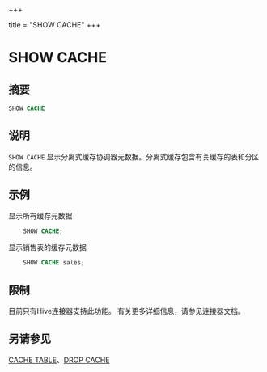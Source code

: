 +++

title = "SHOW CACHE"
+++

# SHOW CACHE

## 摘要

``` sql
SHOW CACHE
```

## 说明

`SHOW CACHE` 显示分离式缓存协调器元数据。分离式缓存包含有关缓存的表和分区的信息。

## 示例

显示所有缓存元数据

```sql
    SHOW CACHE;
```

显示销售表的缓存元数据

```sql
    SHOW CACHE sales;
```  

## 限制

目前只有Hive连接器支持此功能。 有关更多详细信息，请参见连接器文档。

## 另请参见

[CACHE TABLE](./cache-table.md)、[DROP CACHE](./drop-cache.md)